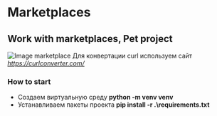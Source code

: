 # Marketplaces
## Work with marketplaces, Pet project
![Image marketplace](https://wylsa.com/wp-content/uploads/2022/04/1119-3.jpg)
Для конвертации curl используем сайт _https://curlconverter.com/_
### How to start
* Создаем виртуальную среду 
**python -m venv venv**
* Устанавливаем пакеты проекта
**pip install -r .\requirements.txt**

